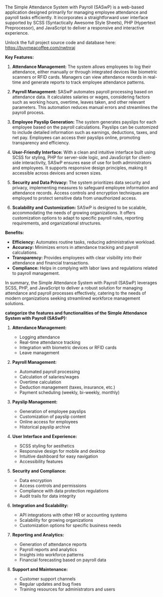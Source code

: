The Simple Attendance System with Payroll (SASwP) is a web-based application designed primarily for managing employee attendance and payroll tasks efficiently. It incorporates a straightforward user interface supported by SCSS (Syntactically Awesome Style Sheets), PHP (Hypertext Preprocessor), and JavaScript to deliver a responsive and interactive experience.

Unlock the full project source code and database here: https://buymeacoffee.com/nwtnraj

**Key Features:**

1. **Attendance Management:** The system allows employees to log their attendance, either manually or through integrated devices like biometric scanners or RFID cards. Managers can view attendance records in real-time and generate reports to track employee attendance patterns.

2. **Payroll Management:** SASwP automates payroll processing based on attendance data. It calculates salaries or wages, considering factors such as working hours, overtime, leaves taken, and other relevant parameters. This automation reduces manual errors and streamlines the payroll process.

3. **Employee Payslip Generation:** The system generates payslips for each employee based on the payroll calculations. Payslips can be customized to include detailed information such as earnings, deductions, taxes, and net pay. Employees can access their payslips online, promoting transparency and efficiency.

4. **User-Friendly Interface:** With a clean and intuitive interface built using SCSS for styling, PHP for server-side logic, and JavaScript for client-side interactivity, SASwP ensures ease of use for both administrators and employees. It supports responsive design principles, making it accessible across devices and screen sizes.

5. **Security and Data Privacy:** The system prioritizes data security and privacy, implementing measures to safeguard employee information and attendance records. Access controls and encryption techniques are employed to protect sensitive data from unauthorized access.

6. **Scalability and Customization:** SASwP is designed to be scalable, accommodating the needs of growing organizations. It offers customization options to adapt to specific payroll rules, reporting requirements, and organizational structures.

**Benefits:**

- **Efficiency:** Automates routine tasks, reducing administrative workload.
- **Accuracy:** Minimizes errors in attendance tracking and payroll calculations.
- **Transparency:** Provides employees with clear visibility into their attendance and financial transactions.
- **Compliance:** Helps in complying with labor laws and regulations related to payroll management.

In summary, the Simple Attendance System with Payroll (SASwP) leverages SCSS, PHP, and JavaScript to deliver a robust solution for managing attendance and payroll processes effectively, catering to the needs of modern organizations seeking streamlined workforce management solutions.

**categorize the features and functionalities of the Simple Attendance System with Payroll (SASwP):**

1. **Attendance Management:**
   - Logging attendance
   - Real-time attendance tracking
   - Integration with biometric devices or RFID cards
   - Leave management

2. **Payroll Management:**
   - Automated payroll processing
   - Calculation of salaries/wages
   - Overtime calculation
   - Deduction management (taxes, insurance, etc.)
   - Payment scheduling (weekly, bi-weekly, monthly)

3. **Payslip Management:**
   - Generation of employee payslips
   - Customization of payslip content
   - Online access for employees
   - Historical payslip archive

4. **User Interface and Experience:**
   - SCSS styling for aesthetics
   - Responsive design for mobile and desktop
   - Intuitive dashboard for easy navigation
   - Accessibility features

5. **Security and Compliance:**
   - Data encryption
   - Access controls and permissions
   - Compliance with data protection regulations
   - Audit trails for data integrity

6. **Integration and Scalability:**
   - API integrations with other HR or accounting systems
   - Scalability for growing organizations
   - Customization options for specific business needs

7. **Reporting and Analytics:**
   - Generation of attendance reports
   - Payroll reports and analytics
   - Insights into workforce patterns
   - Financial forecasting based on payroll data

8. **Support and Maintenance:**
   - Customer support channels
   - Regular updates and bug fixes
   - Training resources for administrators and users
